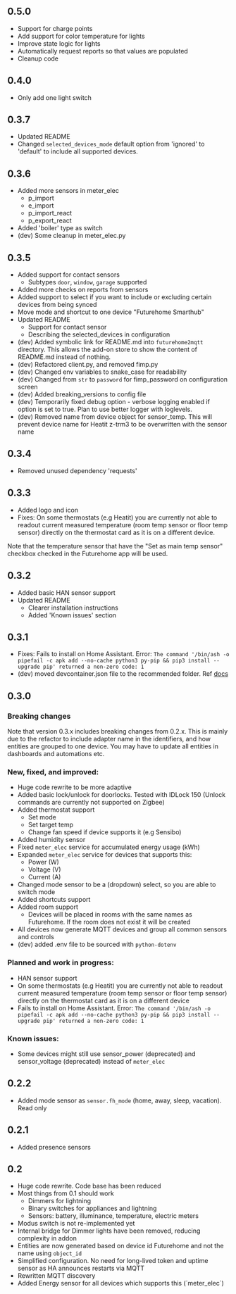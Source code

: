## 0.5.0

- Support for charge points
- Add support for color temperature for lights
- Improve state logic for lights
- Automatically request reports so that values are populated
- Cleanup code

## 0.4.0

- Only add one light switch

## 0.3.7

- Updated README
- Changed `selected_devices_mode` default option from 'ignored' to 'default' to include all supported devices.

## 0.3.6

- Added more sensors in meter_elec
  - p_import
  - e_import
  - p_import_react
  - p_export_react
- Added 'boiler' type as switch
- (dev) Some cleanup in meter_elec.py

## 0.3.5

- Added support for contact sensors
  - Subtypes `door`, `window`, `garage` supported
- Added more checks on reports from sensors
- Added support to select if you want to include or excluding certain devices from being synced
- Move mode and shortcut to one device "Futurehome Smarthub"
- Updated README
  - Support for contact sensor
  - Describing the selected_devices in configuration
- (dev) Added symbolic link for README.md into `futurehome2mqtt` directory.
  This allows the add-on store to show the content of README.md instead of nothing.
- (dev) Refactored client.py, and removed fimp.py
- (dev) Changed env variables to snake_case for readability
- (dev) Changed from `str` to `password` for fimp_password on configuration screen
- (dev) Added breaking_versions to config file
- (dev) Temporarily fixed debug option - verbose logging enabled if option is set to true.
  Plan to use better logger with loglevels.
- (dev) Removed name from device object for sensor_temp.
  This will prevent device name for Heatit z-trm3 to be overwritten with the sensor name

## 0.3.4

- Removed unused dependency 'requests'

## 0.3.3

- Added logo and icon
- Fixes: On some thermostats (e.g Heatit) you are currently not able to readout current
  measured temperature (room temp sensor or floor temp sensor) directly on the thermostat card as it is on a different device.

Note that the temperature sensor that have the "Set as main temp sensor" checkbox checked in the Futurehome app will be used.

## 0.3.2

- Added basic HAN sensor support
- Updated README
  - Clearer installation instructions
  - Added 'Known issues' section

## 0.3.1

- Fixes: Fails to install on Home Assistant. Error: `The command '/bin/ash -o pipefail -c apk add --no-cache python3 py-pip && pip3 install --upgrade pip' returned a non-zero code: 1`
- (dev) moved devcontainer.json file to the recommended folder. Ref [docs](https://developers.home-assistant.io/docs/add-ons/testing/)

## 0.3.0

### Breaking changes

Note that version 0.3.x includes breaking changes from 0.2.x.
This is mainly due to the refactor to include adapter name in the identifiers, and how entities are grouped to one device.
You may have to update all entities in dashboards and automations etc.

### New, fixed, and improved:

- Huge code rewrite to be more adaptive
- Added basic lock/unlock for doorlocks. Tested with IDLock 150 (Unlock commands are currently not supported on Zigbee)
- Added thermostat support
  - Set mode
  - Set target temp
  - Change fan speed if device supports it (e.g Sensibo)
- Added humidity sensor
- Fixed `meter_elec` service for accumulated energy usage (kWh)
- Expanded `meter_elec` service for devices that supports this:
  - Power (W)
  - Voltage (V)
  - Current (A)
- Changed mode sensor to be a (dropdown) select, so you are able to switch mode
- Added shortcuts support
- Added room support
  - Devices will be placed in rooms with the same names as Futurehome. If the room does not exist it will be created
- All devices now generate MQTT devices and group all common sensors and controls
- (dev) added .env file to be sourced with `python-dotenv`

### Planned and work in progress:

- HAN sensor support
- On some thermostats (e.g Heatit) you are currently not able to readout current
  measured temperature (room temp sensor or floor temp sensor) directly on the thermostat card as it is on a different device
- Fails to install on Home Assistant. Error: `The command '/bin/ash -o pipefail -c apk add --no-cache python3 py-pip && pip3 install --upgrade pip' returned a non-zero code: 1`

### Known issues:

- Some devices might still use sensor_power (deprecated) and sensor_voltage (deprecated) instead of `meter_elec`

## 0.2.2

- Added mode sensor as `sensor.fh_mode` (home, away, sleep, vacation). Read only

## 0.2.1

- Added presence sensors

## 0.2

- Huge code rewrite. Code base has been reduced
- Most things from 0.1 should work
  - Dimmers for lightning
  - Binary switches for appliances and lightning
  - Sensors: battery, illuminance, temperature, electric meters
- Modus switch is not re-implemented yet
- Internal bridge for Dimmer lights have been removed, reducing complexity in addon
- Entities are now generated based on device id Futurehome and not the name using `object_id`
- Simplified configuration. No need for long-lived token and uptime sensor as HA announces restarts via MQTT
- Rewritten MQTT discovery
- Added Energy sensor for all devices which supports this (´meter_elec`)
